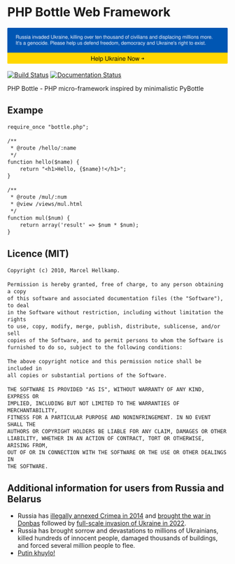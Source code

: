 # PHP Bottle Web Framework

[![SWUbanner](https://raw.githubusercontent.com/vshymanskyy/StandWithUkraine/main/banner2-direct.svg)](https://github.com/vshymanskyy/StandWithUkraine/blob/main/docs/README.md)

[![Build Status](https://secure.travis-ci.org/nergal/php-bottle.png)](https://secure.travis-ci.org/nergal/php-bottle/)
[![Documentation Status](https://readthedocs.org/projects/php-bottle/badge/?version=latest)](https://readthedocs.org/projects/php-bottle/?badge=latest)

PHP Bottle - PHP micro-framework inspired by minimalistic PyBottle



## Exampe
    require_once "bottle.php";

    /**
     * @route /hello/:name
     */
    function hello($name) {
        return "<h1>Hello, {$name}!</h1>";
    }

    /**
     * @route /mul/:num
     * @view /views/mul.html
     */
    function mul($num) {
        return array('result' => $num * $num);
    }


## Licence (MIT)
    Copyright (c) 2010, Marcel Hellkamp.

    Permission is hereby granted, free of charge, to any person obtaining a copy
    of this software and associated documentation files (the "Software"), to deal
    in the Software without restriction, including without limitation the rights
    to use, copy, modify, merge, publish, distribute, sublicense, and/or sell
    copies of the Software, and to permit persons to whom the Software is
    furnished to do so, subject to the following conditions:

    The above copyright notice and this permission notice shall be included in
    all copies or substantial portions of the Software.

    THE SOFTWARE IS PROVIDED "AS IS", WITHOUT WARRANTY OF ANY KIND, EXPRESS OR
    IMPLIED, INCLUDING BUT NOT LIMITED TO THE WARRANTIES OF MERCHANTABILITY,
    FITNESS FOR A PARTICULAR PURPOSE AND NONINFRINGEMENT. IN NO EVENT SHALL THE
    AUTHORS OR COPYRIGHT HOLDERS BE LIABLE FOR ANY CLAIM, DAMAGES OR OTHER
    LIABILITY, WHETHER IN AN ACTION OF CONTRACT, TORT OR OTHERWISE, ARISING FROM,
    OUT OF OR IN CONNECTION WITH THE SOFTWARE OR THE USE OR OTHER DEALINGS IN
    THE SOFTWARE.

## Additional information for users from Russia and Belarus
* Russia has [illegally annexed Crimea in 2014](https://en.wikipedia.org/wiki/Annexation_of_Crimea_by_the_Russian_Federation) and [brought the war in Donbas](https://en.wikipedia.org/wiki/War_in_Donbas) followed by [full-scale invasion of Ukraine in 2022](https://en.wikipedia.org/wiki/2022_Russian_invasion_of_Ukraine).
* Russia has brought sorrow and devastations to millions of Ukrainians, killed hundreds of innocent people, damaged thousands of buildings, and forced several million people to flee.
* [Putin khuylo!](https://en.wikipedia.org/wiki/Putin_khuylo!)
